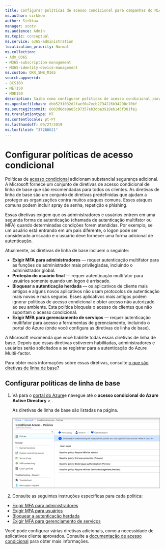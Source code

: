 ```yaml
---
title: Configurar políticas de acesso condicional para campanhas do Microsoft 365
ms.author: sirkkuw
author: Sirkkuw
manager: scotv
ms.audience: Admin
ms.topic: conceptual
ms.service: o365-administration
localization_priority: Normal
ms.collection:
- Adm_O365
- M365-subscription-management
- M365-identity-device-management
ms.custom: OKR_SMB_M365
search.appverid:
- BCS160
- MET150
- MOE150
description: Saiba como configurar políticas de acesso condicional para campanhas do Microsoft 365.
ms.openlocfilehash: dbb5231032d2faef0a7ecb2734226b34290c70bf
ms.sourcegitcommit: 6003d6da0a85c97357eb3dba3918eb145f381fe1
ms.translationtype: MT
ms.contentlocale: pt-PT
ms.lasthandoff: 09/27/2019
ms.locfileid: "37288621"
---
```

# <a name="set-up-conditional-access-policies"></a>Configurar políticas de acesso condicional

Políticas de [acesso condicional](https://docs.microsoft.com/azure/active-directory/conditional-access/overview) adicionam substancial segurança adicional. A Microsoft fornece um conjunto de diretivas de acesso condicional de linha de base que são recomendadas para todos os clientes. As diretivas de linha de base são um conjunto de diretivas predefinidas que ajudam a proteger as organizações contra muitos ataques comuns. Esses ataques comuns podem incluir spray de senha, repetição e phishing.

Essas diretivas exigem que os administradores e usuários entrem em uma segunda forma de autenticação (chamada de autenticação multifator ou MFA) quando determinadas condições forem atendidas. Por exemplo, se um usuário está entrando em um país diferente, o logon pode ser considerado arriscado e o usuário deve fornecer uma forma adicional de autenticação. 

Atualmente, as diretivas de linha de base incluem o seguinte:
- **Exigir MFA para administradores** — requer autenticação multifator para as funções de administrador mais privilegiadas, incluindo o administrador global.
- **Proteção do usuário final** — requer autenticação multifator para usuários somente quando um logon é arriscado. 
- **Bloquear a autenticação herdada** — os aplicativos de cliente mais antigos e alguns novos aplicativos não usam protocolos de autenticação mais novos e mais seguros. Esses aplicativos mais antigos podem ignorar políticas de acesso condicional e obter acesso não autorizado ao seu ambiente. Esta política bloqueia o acesso de clientes que não suportam o acesso condicional. 
- **Exigir MFA para gerenciamento de serviços** — requer autenticação multifator para acesso a ferramentas de gerenciamento, incluindo o portal do Azure (onde você configura as diretivas de linha de base). 

A Microsoft recomenda que você habilite todas essas diretivas de linha de base. Depois que essas diretivas estiverem habilitadas, administradores e usuários serão solicitados a se registrar para a autenticação do Azure Multii-factor.

Para obter mais informações sobre essas diretivas, consulte [o que são diretivas de linha de base](https://docs.microsoft.com/azure/active-directory/conditional-access/concept-baseline-protection)?


## <a name="set-up-baseline-policies"></a>Configurar políticas de linha de base

1. Vá para o [portal do Azure](https://portal.azure.com)e navegue até o **acesso condicional** **do Azure Active Directory** \> .
    
    As diretivas de linha de base são listadas na página. <br/> <br/>
    ![Página que lista as diretivas de linha de base para acesso condicional.](media/baslinepolicies.png)
1. Consulte as seguintes instruções específicas para cada política:

  - [Exigir MFA para administradores](https://docs.microsoft.com/en-us/azure/active-directory/conditional-access/howto-baseline-protect-administrators)
- [Exigir MFA para usuários](https://docs.microsoft.com/en-us/azure/active-directory/conditional-access/howto-baseline-protect-end-users)  
 - [Bloquear a autenticação herdada](https://docs.microsoft.com/en-us/azure/active-directory/conditional-access/howto-baseline-protect-legacy-auth)
  - [Exigir MFA para gerenciamento de serviços](https://docs.microsoft.com/azure/active-directory/conditional-access/howto-baseline-protect-azure)

Você pode configurar várias diretivas adicionais, como a necessidade de aplicativos cliente aprovados. Consulte a [documentação de acesso condicional](https://docs.microsoft.com/azure/active-directory/conditional-access/) para obter mais informações.
